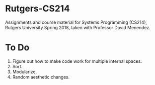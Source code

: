 # Rutgers-CS214 #

Assignments and course  material for Systems Programming (CS214), Rutgers University Spring 2018, taken with Professor David Menendez.

# To Do #
1. Figure out how to make code work for multiple internal spaces.
2. Sort.
3. Modularize.
4. Random aesthetic changes.
